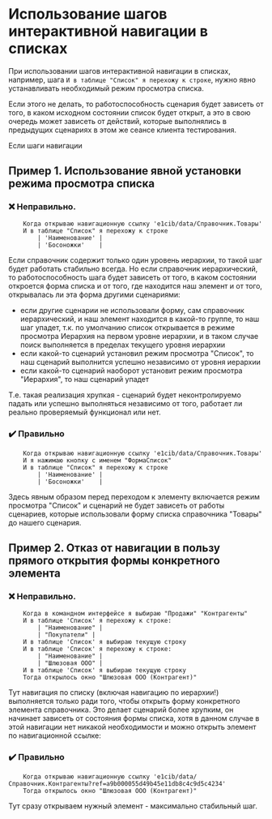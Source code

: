 # Использование шагов интерактивной навигации в списках

При использовании шагов интерактивной навигации в списках, например, шага `И в таблице "Список" я перехожу к строке`, нужно явно устанавливать необходимый режим просмотра списка.

Если этого не делать, то работоспособность сценария будет зависеть от того, в каком исходном состоянии список будет открыт, а это в свою очередь может зависеть от действий, которые выполнялись в предыдущих сценариях в этом же сеансе клиента тестирования.

Если шаги навигации

## Пример 1. Использование явной установки режима просмотра списка

### ❌ Неправильно. 

```gherkin
    Когда открываю навигационную ссылку 'e1cib/data/Справочник.Товары'
    И в таблице "Список" я перехожу к строке
        | 'Наименование' |
        | 'Босоножки'    |
```

Если справочник содержит только один уровень иерархии, то такой шаг будет работать стабильно всегда. Но если справочник иерархический, то работоспособность шага будет зависеть от того, в каком состоянии откроется форма списка и от того, где находится наш элемент и от того, открывалась ли эта форма другими сценариями:

* если другие сценарии не использовали форму, сам справочник иерархический, и наш элемент находится в какой-то группе, то наш шаг упадет, т.к. по умолчанию список открывается в режиме просмотра Иерархия на первом уровне иерархии, и в таком случае поиск выполняется в пределах текущего уровня иерархии
* если какой-то сценарий установил режим просмотра "Список", то наш сценарий выполнится успешно независимо от уровня иерархии
* если какой-то сценарий наоборот установит режим просмотра "Иерархия", то наш сценарий упадет

Т.е. такая реализация хрупкая - сценарий будет неконтролируемо падать или успешно выполняться независимо от того, работает ли реально проверяемый функционал или нет.


### ✔️ Правильно

```gherkin
    Когда открываю навигационную ссылку 'e1cib/data/Справочник.Товары'
    И я нажимаю кнопку с именем "ФормаСписок"
    И в таблице "Список" я перехожу к строке
        | 'Наименование' |
        | 'Босоножки'    |
```

Здесь явным образом перед переходом к элементу включается режим просмотра "Список" и сценарий не будет зависеть от работы сценариев, которые использовали форму списка справочника "Товары" до нашего сценария.


## Пример 2. Отказ от навигации в пользу прямого открытия формы конкретного элемента

### ❌ Неправильно. 

```gherkin
	Когда в командном интерфейсе я выбираю "Продажи" "Контрагенты"
	И в таблице 'Список' я перехожу к строке:
		| "Наименование" |
		| "Покупатели" |    
	И в таблице 'Список' я выбираю текущую строку
	И в таблице 'Список' я перехожу к строке:
		| "Наименование" |
		| "Шлюзовая ООО" |
	И в таблице 'Список' я выбираю текущую строку
    Тогда открылось окно "Шлюзовая ООО (Контрагент)"
```

Тут навигация по списку (включая навигацию по иерархии!) выполняется только ради того, чтобы открыть форму конкретного элемента справочника. Это делает сценарий более хрупким, он начинает зависеть от состояния формы списка, хотя в данном случае в этой навигации нет никакой необходимости и можно открыть элемент по навигационной ссылке:

### ✔️ Правильно

```gherkin
    Когда открываю навигационную ссылку 'e1cib/data/Справочник.Контрагенты?ref=a9b000055d49b45e11db8c4c9d5c4234'
    Тогда открылось окно "Шлюзовая ООО (Контрагент)"
```

Тут сразу открываем нужный элемент - максимально стабильный шаг.